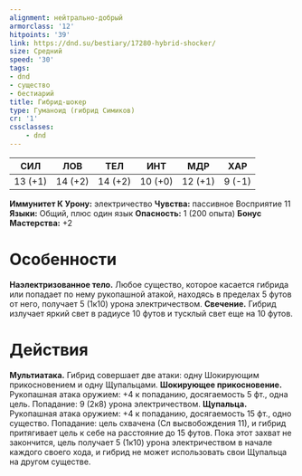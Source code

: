 ```yaml
---
alignment: нейтрально-добрый
armorclass: '12'
hitpoints: '39'
link: https://dnd.su/bestiary/17280-hybrid-shocker/
size: Средний
speed: '30'
tags:
- dnd
- существо
- бестиарий
title: Гибрид-шокер
type: Гуманоид (гибрид Симиков)
cr: '1'
cssclasses:
    - dnd
---
```



| СИЛ | ЛОВ | ТЕЛ | ИНТ | МДР | ХАР |
|---|---|---|---|---|---|
| 13 (+1) | 14 (+2) | 14 (+2) | 10 (+0) | 12 (+1) | 9 (-1) |
**Иммунитет К Урону:** электричество
**Чувства:** пассивное Восприятие 11
**Языки:** Общий, плюс один язык
**Опасность:** 1 (200 опыта)
**Бонус Мастерства:** +2


# Особенности
**Наэлектризованное тело.** Любое существо, которое касается гибрида или попадает по нему рукопашной атакой, находясь в пределах 5 футов от него, получает 5 (1к10) урона электричеством.
**Свечение.** Гибрид излучает яркий свет в радиусе 10 футов и тусклый свет еще на 10 футов.


# Действия
**Мультиатака.** Гибрид совершает две атаки: одну Шокирующим прикосновением и одну Щупальцами.
**Шокирующее прикосновение.** Рукопашная атака оружием: +4 к попаданию, досягаемость 5 фт., одна цель. Попадание: 9 (2к8) урона электричеством.
**Щупальца.** Рукопашная атака оружием: +4 к попаданию, досягаемость 15 фт., одно существо. Попадание: цель схвачена (Сл высвобождения 11), и гибрид притягивает цель к себе на расстояние до 15 футов. Пока этот захват не закончится, цель получает 5 (1к10) урона электричеством в начале каждого своего хода, и гибрид не может использовать свои Щупальца на другом существе.